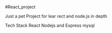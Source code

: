 #React_project

Just a pet Project for lear rect and node.js in depth 

Tech Stack
React
Nodejs and Express
mysql
